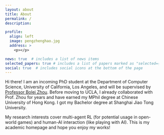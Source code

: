 ```yaml
---
layout: about
title: About
permalink: /
description: 

profile:
  align: left
  image: pengzhenghao.jpg
  address: >
    <p></p>

news: true  # includes a list of news items
selected_papers: true # includes a list of papers marked as "selected={true}"
social: true  # includes social icons at the bottom of the page
---
```


Hi there! I am an incoming PhD student at the Department of Computer Science, University of California, Los Angeles, and will be supervised by [Professor Bolei Zhou](https://boleizhou.github.io).
Before moving to UCLA, I already collaborated with Prof. Zhou for years and have earned my MPhil degree at Chinese University of Hong Kong. I got my Bachelor degree at Shanghai Jiao Tong University. 


My research interests cover multi-agent RL (for potential usage in open-world games) and human-AI interaction (like playing with AI). 
This is my academic homepage and hope you enjoy my works!